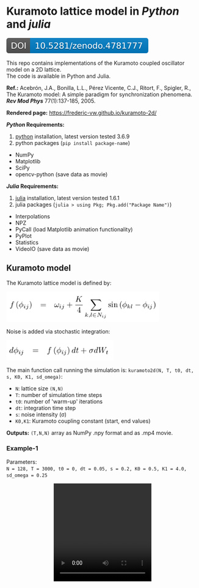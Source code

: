 # Kuramoto lattice model in *Python* and *julia*

[![DOI](zenodo.4781777.svg)](https://doi.org/10.5281/zenodo.4781777)

This repo contains implementations of the Kuramoto coupled oscillator model on a 2D lattice.  
The code is available in Python and Julia.  

**Ref.:** Acebrón, J.A., Bonilla, L.L., Pérez Vicente, C.J., Ritort, F., Spigler, R., The Kuramoto model: A simple paradigm for synchronization phenomena. __*Rev Mod Phys*__ 77(1):137-185, 2005.

**Rendered page:** https://frederic-vw.github.io/kuramoto-2d/

**_Python_ Requirements:**
1. [python](https://www.python.org/) installation, latest version tested 3.6.9
2. python packages (`pip install package-name`)
  - NumPy
  - Matplotlib
  - SciPy
  - opencv-python (save data as movie)

**_Julia_ Requirements:**
1. [julia](https://julialang.org/) installation, latest version tested 1.6.1
2. julia packages (`julia > using Pkg; Pkg.add("Package Name")`)
  - Interpolations
  - NPZ
  - PyCall (load Matplotlib animation functionality)
  - PyPlot
  - Statistics
  - VideoIO (save data as movie)

## Kuramoto model

The Kuramoto lattice model is defined by:

<p align="left">
<img width="400" src="images/kuramoto_equations.png">
</p>

Noise is added via stochastic integration:

<p align="left">
<img width="280" src="images/kuramoto_integration.png">
</p>

The main function call running the simulation is: `kuramoto2d(N, T, t0, dt, s, K0, K1, sd_omega)`:  
- `N`: lattice size `(N,N)`
- `T`: number of simulation time steps
- `t0`: number of 'warm-up' iterations
- `dt`: integration time step
- `s`: noise intensity (&sigma;)
- `K0,K1`: Kuramoto coupling constant (start, end values)

**Outputs:** `(T,N,N)` array as NumPy .npy format and as .mp4 movie.

### Example-1
Parameters:  
`N = 128, T = 3000, t0 = 0, dt = 0.05, s = 0.2, K0 = 0.5, K1 = 4.0, sd_omega = 0.25`

<p align="center">
<video src="videos/kuramoto2d_K_1.00_4.00_s_0.10_phi.webm" width="256" height="256" controls preload></video>
</p>
